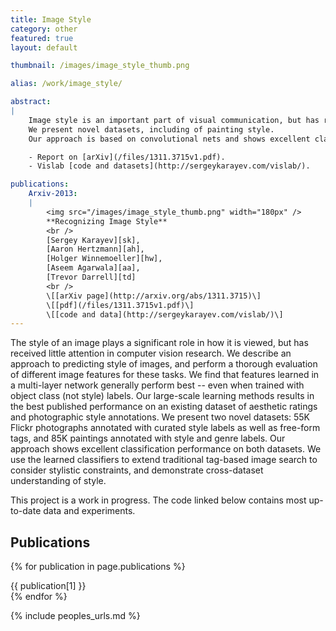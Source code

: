 ```yaml
---
title: Image Style
category: other
featured: true
layout: default

thumbnail: /images/image_style_thumb.png

alias: /work/image_style/

abstract:
|
    Image style is an important part of visual communication, but has received scant research attention.
    We present novel datasets, including of painting style.
    Our approach is based on convolutional nets and shows excellent classification and search.

    - Report on [arXiv](/files/1311.3715v1.pdf).
    - Vislab [code and datasets](http://sergeykarayev.com/vislab/).

publications:
    Arxiv-2013:
    |
        <img src="/images/image_style_thumb.png" width="180px" />
        **Recognizing Image Style**
        <br />
        [Sergey Karayev][sk],
        [Aaron Hertzmann][ah],
        [Holger Winnemoeller][hw],
        [Aseem Agarwala][aa],
        [Trevor Darrell][td]
        <br />
        \[[arXiv page](http://arxiv.org/abs/1311.3715)\]
        \[[pdf](/files/1311.3715v1.pdf)\]
        \[[code and data](http://sergeykarayev.com/vislab/)\]
---
```


<p class="abstract">
The style of an image plays a significant role in how it is viewed, but has received little attention in computer vision research.
We describe an approach to predicting style of images, and perform a thorough evaluation of different image features for these tasks.
We find that features learned in a multi-layer network generally perform best -- even when trained with object class (not style) labels.
Our large-scale learning methods results in the best published performance on an existing dataset of aesthetic ratings and photographic style annotations.
We present two novel datasets: 55K Flickr photographs annotated with curated style labels as well as free-form tags, and 85K paintings annotated with style and genre labels.
Our approach shows excellent classification performance on both datasets.
We use the learned classifiers to extend traditional tag-based image search to consider stylistic constraints, and demonstrate cross-dataset understanding of style.
</p>

This project is a work in progress.
The code linked below contains most up-to-date data and experiments.

## Publications

{% for publication in page.publications %}
<div class="publication" markdown="1">
{{ publication[1] }}
</div>
{% endfor %}

{% include peoples_urls.md %}
